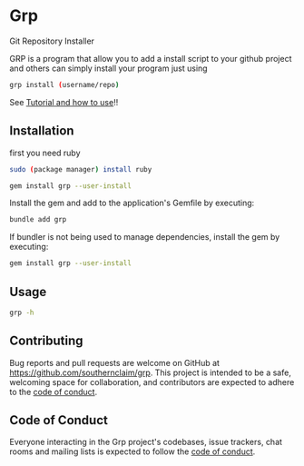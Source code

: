 # Grp
Git Repository Installer

GRP is a program that allow you to add a install script to your github project and others can simply install your program just using
```bash
grp install (username/repo)
```

See [Tutorial and how to use](https://github.com/southernclaim/grp/wiki)!!
## Installation
first you need ruby
```bash
sudo (package manager) install ruby
```
```bash
gem install grp --user-install
```

Install the gem and add to the application's Gemfile by executing:

```bash
bundle add grp
```

If bundler is not being used to manage dependencies, install the gem by executing:

```bash
gem install grp --user-install
```

## Usage

```bash
grp -h
```

## Contributing

Bug reports and pull requests are welcome on GitHub at https://github.com/southernclaim/grp. This project is intended to be a safe, welcoming space for collaboration, and contributors are expected to adhere to the [code of conduct](https://github.com/southernclaim/grp/blob/master/CODE_OF_CONDUCT.md).

## Code of Conduct

Everyone interacting in the Grp project's codebases, issue trackers, chat rooms and mailing lists is expected to follow the [code of conduct](https://github.com/southernclaim/grp/blob/master/CODE_OF_CONDUCT.md).
